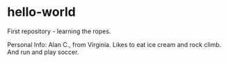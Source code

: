 # hello-world
First repository - learning the ropes.

Personal Info: Alan C., from Virginia. Likes to eat ice cream and rock climb. And run and play soccer.
